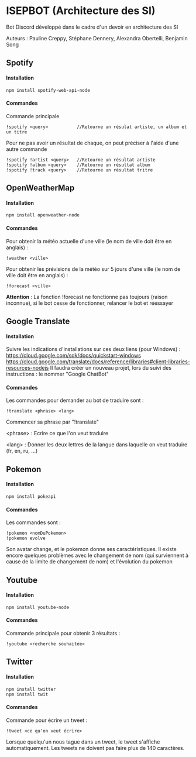ISEPBOT (Architecture des SI)
=================
Bot Discord développé dans le cadre d'un devoir en architecture des SI

Auteurs : Pauline Creppy, Stéphane Dennery, Alexandra Obertelli, Benjamin Song

Spotify
----------
#### Installation
```
npm install spotify-web-api-node
```
#### Commandes
Commande principale
```
!spotify <query>           //Retourne un résulat artiste, un album et un titre
```
Pour ne pas avoir un résultat de chaque, on peut préciser à l'aide d'une autre commande
```
!spotify !artist <query>   //Retourne un résultat artiste
!spotify !album <query>    //Retourne un résultat album
!spotify !track <query>    //Retourne un résultat tritre
```
OpenWeatherMap
----------
#### Installation
```
npm install openweather-node
```
#### Commandes
Pour obtenir la météo actuelle d'une ville (le nom de ville doit être en anglais) : 
```
!weather <ville>           
```
Pour obtenir les prévisions de la météo sur 5 jours d'une ville (le nom de ville doit être en anglais) : 
```
!forecast <ville>           
```
**Attention** : La fonction !forecast ne fonctionne pas toujours (raison inconnue), si le bot cesse de fonctionner, relancer le bot et réessayer

Google Translate
---------
#### Installation
Suivre les indications d'installations sur ces deux liens (pour  Windows) :
https://cloud.google.com/sdk/docs/quickstart-windows
https://cloud.google.com/translate/docs/reference/libraries#client-libraries-resources-nodejs
Il faudra créer un nouveau projet, lors du suivi des instructions : le nommer "Google ChatBot"

#### Commandes
Les commandes pour demander au bot de traduire sont : 
```
!translate <phrase> <lang>         
```
Commencer sa phrase par "!translate"

\<phrase> : Ecrire ce que  l'on veut traduire

\<lang> : Donner les deux lettres de la langue dans laquelle on veut traduire (fr, en, ru, ...)

Pokemon
-------
#### Installation
```
npm install pokeapi
```
#### Commandes
Les commandes sont : 
```
!pokemon <nomDuPokemon>
!pokemon evolve
```
Son avatar change, et le pokemon donne ses caractéristiques. Il existe encore quelques problèmes avec le changement de nom (qui surviennent à cause de la limite de changement de nom) et l'évolution du pokemon


Youtube
-------
#### Installation
```
npm install youtube-node
```
#### Commandes
Commande principale pour obtenir 3 résultats :
```
!youtube <recherche souhaitée>
```
Twitter
-------
#### Installation
```
npm install twitter
npm install twit
```
#### Commandes
Commande pour écrire un tweet :
```
!tweet <ce qu'on veut écrire>
```
Lorsque quelqu'un nous tague dans un tweet, le tweet s'affiche automatiquement.
Les tweets ne doivent pas faire plus de 140 caractères.
